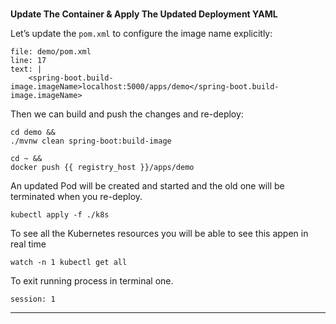 
### 
**Update The Container & Apply The Updated Deployment YAML**

Let’s update the `pom.xml` to configure the image name explicitly:


```editor:insert-lines-before-line
file: demo/pom.xml
line: 17
text: |
	<spring-boot.build-image.imageName>localhost:5000/apps/demo</spring-boot.build-image.imageName>
```


Then we can build and push the changes and re-deploy:


```execute-1
cd demo &&
./mvnw clean spring-boot:build-image
```

```execute-1
cd ~ &&
docker push {{ registry_host }}/apps/demo
```


An updated Pod will be created and started and the old one will be terminated when you re-deploy.
```execute-1
kubectl apply -f ./k8s
```



To see all the Kubernetes resources you will be able to see this appen in real time
```execute-1
watch -n 1 kubectl get all
```

To exit running process in terminal one.
```terminal:interrupt
session: 1
```

---